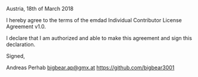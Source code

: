 Austria, 18th of March 2018

I hereby agree to the terms of the emdad Individual Contributor License
Agreement v1.0.

I declare that I am authorized and able to make this agreement and sign this
declaration.

Signed,

Andreas Perhab bigbear.ap@gmx.at https://github.com/bigbear3001

